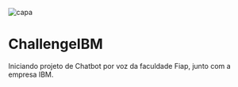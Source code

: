 ![capa](https://user-images.githubusercontent.com/47859496/60742007-f0041200-9f41-11e9-8231-8ec07910498a.png)
# ChallengeIBM
Iniciando projeto de Chatbot por voz da faculdade Fiap, junto com a empresa IBM.
